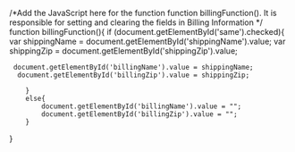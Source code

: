 
/*Add the JavaScript here for the function function billingFunction().  It is responsible for setting and clearing the fields in Billing Information */
function billingFunction(){
		if (document.getElementById('same').checked){
     var shippingName =  document.getElementById('shippingName').value;
      var shippingZip = document.getElementById('shippingZip').value;
      
     document.getElementById('billingName').value = shippingName;
      document.getElementById('billingZip').value = shippingZip;
     
		}
		else{ 
			document.getElementById('billingName').value = "";
			document.getElementById('billingZip').value = "";
		}
}
